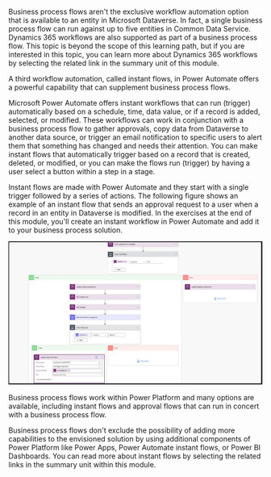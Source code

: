Business process flows aren't the exclusive workflow automation option
that is available to an entity in Microsoft Dataverse. In fact, a single
business process flow can run against up to five entities in Common Data
Service. Dynamics 365 workflows are also supported as part of a business
process flow. This topic is beyond the scope of this learning path, but
if you are interested in this topic, you can learn more about Dynamics 365 
workflows by selecting the related link in the summary unit of this module. 

A third workflow automation, called instant flows, in Power Automate offers 
a powerful capability that can supplement business process flows. 

Microsoft Power Automate offers instant workflows that can run (trigger) 
automatically based on a schedule, time, data value, or if a
record is added, selected, or modified. These workflows can work in
conjunction with a business process flow to gather approvals, copy data
from Dataverse to another data source, or trigger an email
notification to specific users to alert them that something has changed and
needs their attention. You can make instant flows that automatically
trigger based on a record that is created, deleted, or modified, or you can
make the flows run (trigger) by having a user select a button within a step in a stage.

Instant flows are made with Power Automate and they start with a single
trigger followed by a series of actions. The following figure shows an example of an instant flow
that sends an approval request to a user when a record in an entity in
Dataverse is modified. In the exercises at the end of this module, you'll create an
instant workflow in Power Automate and add it to your business process solution.

![Complex instant flow](../media/4-complex-instant-flow.png)

Business process flows work within Power Platform and 
many options are available, including instant flows and approval flows that 
can run in concert with a business process flow. 

Business process flows don't exclude the possibility of adding
more capabilities to the envisioned solution by using
additional components of Power Platform like Power Apps, Power
Automate instant flows, or Power BI Dashboards. You can read more about
instant flows by selecting the related links in the summary unit within 
this module.
